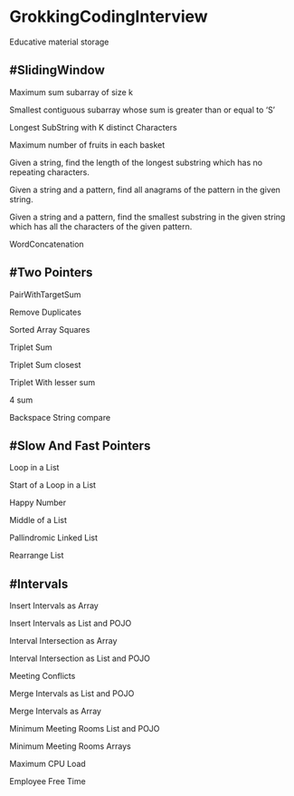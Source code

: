 # GrokkingCodingInterview

Educative material storage

#SlidingWindow
--------------

Maximum sum subarray of size k

Smallest contiguous subarray whose sum is greater than or equal to ‘S’

Longest SubString with K distinct Characters

Maximum number of fruits in each basket

Given a string, find the length of the longest substring which has no repeating characters.

Given a string and a pattern, find all anagrams of the pattern in the given string.

Given a string and a pattern, find the smallest substring in the given string which has all the characters of the given pattern.

WordConcatenation

#Two Pointers
-------------

PairWithTargetSum

Remove Duplicates

Sorted Array Squares

Triplet Sum

Triplet Sum closest

Triplet With lesser sum

4 sum

Backspace String compare

#Slow And Fast Pointers
------------------------

Loop in a List

Start of a Loop in a List

Happy Number

Middle of a List

Pallindromic Linked List

Rearrange List

#Intervals
-----------
Insert Intervals as Array

Insert Intervals as List and POJO

Interval Intersection as Array

Interval Intersection as List and POJO

Meeting Conflicts

Merge Intervals as List and POJO

Merge Intervals as Array

Minimum Meeting Rooms List and POJO

Minimum Meeting Rooms Arrays

Maximum CPU Load

Employee Free Time


